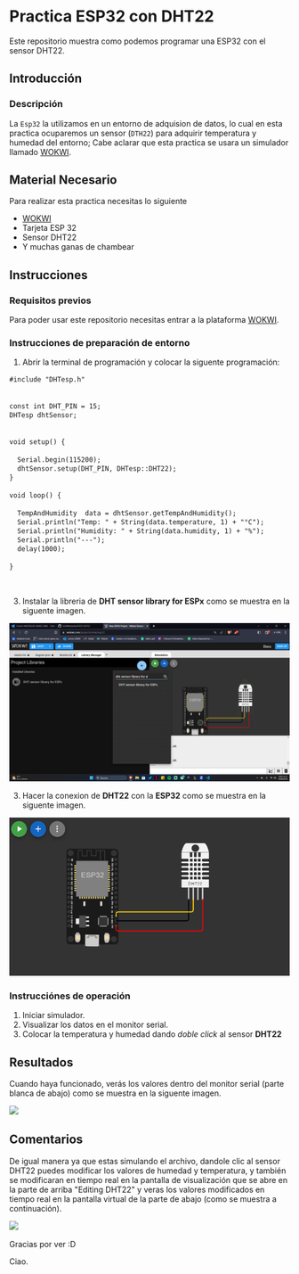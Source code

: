 # Practica ESP32 con DHT22
Este repositorio muestra como podemos programar una ESP32 con el sensor DHT22.

## Introducción

### Descripción

La ```Esp32``` la utilizamos en un entorno de adquision de datos, lo cual en esta practica ocuparemos un sensor (```DTH22```) para adquirir temperatura y humedad del entorno; Cabe aclarar que esta practica se usara un simulador llamado [WOKWI](https://https://wokwi.com/).


## Material Necesario

Para realizar esta practica necesitas lo siguiente

- [WOKWI](https://https://wokwi.com/)
- Tarjeta ESP 32
- Sensor DHT22
- Y muchas ganas de chambear


## Instrucciones

### Requisitos previos

Para poder usar este repositorio necesitas entrar a la plataforma [WOKWI](https://https://wokwi.com/).


### Instrucciones de preparación de entorno 

1. Abrir la terminal de programación y colocar la siguente programación:



```
#include "DHTesp.h"


const int DHT_PIN = 15;
DHTesp dhtSensor;


void setup() {

  Serial.begin(115200);
  dhtSensor.setup(DHT_PIN, DHTesp::DHT22);
}

void loop() {

  TempAndHumidity  data = dhtSensor.getTempAndHumidity();
  Serial.println("Temp: " + String(data.temperature, 1) + "°C");
  Serial.println("Humidity: " + String(data.humidity, 1) + "%");
  Serial.println("---");
  delay(1000);
  
}



```
3. Instalar la libreria de **DHT sensor library for ESPx** como se muestra en la siguente imagen.

![](https://github.com/UrielMastache/ESP32-DHT22/blob/main/Descargando%20libreria%20para%20sensor.png?raw=true)

3. Hacer la conexion de **DHT22** con la **ESP32** como se muestra en la siguente imagen.

![](https://github.com/UrielMastache/ESP32-DHT22/blob/main/Conexiones%20ESP32.png?raw=true)

### Instrucciónes de operación

1. Iniciar simulador.
2. Visualizar los datos en el monitor serial.
3. Colocar la temperatura y humedad dando *doble click* al sensor **DHT22** 

## Resultados

Cuando haya funcionado, verás los valores dentro del monitor serial (parte blanca de abajo) como se muestra en la siguente imagen.

![](https://github.com/UrielMastache/ESP32-DHT22/blob/main/Simulaci%C3%B3n%20ESP32%20con%20Sensor%20de%20temp%20y%20humedad.png?raw=true)

## Comentarios

De igual manera ya que estas simulando el archivo, dandole clic al sensor DHT22 puedes modificar los valores de humedad y temperatura, y también se modificaran en tiempo real en la pantalla de visualización que se abre en la parte de arriba "Editing DHT22" y veras los valores modificados en tiempo real en la pantalla virtual de la parte de abajo (como se muestra a continuación).

![](https://github.com/UrielMastache/ESP32-DHT22/blob/main/Simulaci%C3%B3n%20cambiando%20valores%20de%20sensor.png?raw=true)

Gracias por ver :D 

Ciao.